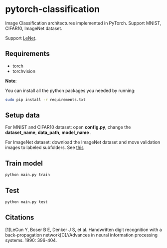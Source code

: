# pytorch-classification

Image Classification architectures implemented in PyTorch. Support MNIST, CIFAR10, ImageNet dataset.

Support [LeNet](#lenet-paper).

## Requirements
* torch
* torchvision

**Note**:

You can install all the python packages you needed by running:
```bash
sudo pip install -r requirements.txt
```

## Setup data
For MNIST and CIFAR10 dataset: open **config.py**, change the **dataset_name**, **data_path**, **model_name** .

For ImageNet dataset: download the ImageNet dataset and move validation images to labeled subfolders. See [this](https://github.com/facebook/fb.resnet.torch/blob/master/INSTALL.md#download-the-imagenet-dataset)

## Train model
```bash
python main.py train
```

## Test
```bash
python main.py test
```

## Citations
<a id= 'lenet-paper'>
[1]LeCun Y, Boser B E, Denker J S, et al. Handwritten digit recognition with a back-propagation network[C]//Advances in neural information processing systems. 1990: 396-404.
<br>
